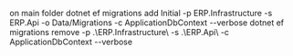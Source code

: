 on main folder 
dotnet ef migrations add Initial -p ERP.Infrastructure -s ERP.Api -o Data/Migrations -c ApplicationDbContext --verbose
dotnet ef migrations remove -p .\ERP.Infrastructure\ -s .\ERP.Api\  -c ApplicationDbContext --verbose